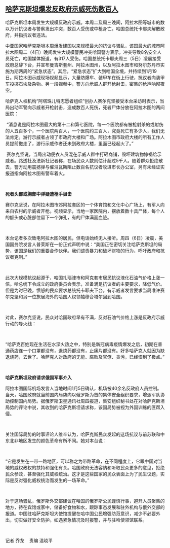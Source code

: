 <!--1641465775000-->
[哈萨克斯坦爆发反政府示威死伤数百人](https://www.rfa.org/mandarin/yataibaodao/junshiwaijiao/ql1-01062022054245.html)
------

<p>哈萨克斯坦本周发生大规模反政府示威。本周二及周三晚间，阿拉木图等城市的数以万计抗议者与警察发出冲突，数百人受伤或中枪身亡。哈国总统托卡耶夫解散政府，并指抗议者违法。 </p><p>中亚国家哈萨克斯坦本周爆发建国以来规模最大的抗议与骚乱，该国最大的城市阿拉木图周二（4<span>日）晚间发生大规模警民冲突哈国警方表示，冲突导致</span>8<span>名安全人员死亡，哈国媒体报道，有</span>317<span>人受伤。哈国总统托卡耶夫周三（</span>5<span>日）凌晨接受政府总辞下台，并宣布曼吉斯套州、阿拉木图州，以及阿拉木图市和努尔苏丹市实施为期两周的“紧急状态”。其后，“紧急状态”扩大到哈国全境，并持续到</span>1<span>月</span>19<span>日。阿拉木图示威现场视频显示，大量防爆车、装甲车在街上行驶，抗议者向装甲车投掷石块及杂物。另一段视频中，警方向示威人群开枪射击，密集的枪声响彻夜空。</span> </p><p>哈萨克人权机构“阿塔珠儿特志愿者组织”创办人赛尔克坚接受本台采访时表示，当局出动军警向示威者开枪射击，造成数百人死伤，死者尸体分放在阿拉木图的两间医院：</p><p> “消息说是阿拉木图最大的第十二和第七医院，每一个医院都有被枪射杀的或射伤的人五百多个，一个医院两百人，一个医院约三百人，究竟死亡有多少人，我们无法肯定。游行示威者占领了市政府大楼和广场。阿拉木图市政府大楼的所有工作人员提前撤走了，游行示威作者还未到政府大楼，里面已经起火了。”</p><p> 赛尔克坚说，当局出动便衣人员混在示威人群中打砸商铺，毁坏建筑物嫁祸给示威者。路透社及法新社记者称，在场民众人数则估计超过5<span>千人。随着群众拒绝散去，警方动用震撼弹与催泪瓦斯阻止数百名抗议者攻进市长办公室，另有未经证实报道指向阿拉木图有警车着火。</span></p><p> </p><p><strong>死者头部或胸部中弹疑遭枪手狙击</strong></p><p></p><p>赛尔克坚说，在阿拉木图市郊阿拉套区的一个体育馆和文化中心广场上，有军人向来自农村的示威者开枪。视频显示，当地一家医院内，摆放着数十具尸体，每个人的额头或心脏部位留下一个弹孔，有的尸体满面血迹。</p><p> </p><p>本台记者多次致电阿拉木图的居民，但电话始终无人接听。周四（6<span>日）凌晨，美国国务院发言人普莱斯在一份正式声明中说：“美国正在密切关注哈萨克斯坦的局势，该国是我们的重要合作伙伴。我们谴责暴力和破坏财物的行为，呼吁政府和抗议者克制。”</span></p><p> </p><p>此次大规模抗议起源于，哈国扎瑙津市和阿克套市居民抗议液化石油气价格上涨一倍。哈总统下令成立的政府委员会表示，准备满足抗议者的主要要求，降低气价。但是为时已晚，愤怒的民众要求总统托卡耶夫下台。有示威者发言要求当局准许赛尔克坚和另一位旅居海外的哈国人权领袖穆合塔尔回到哈国。</p><p> </p><p>对此，赛尔克坚说，民众对哈国政府早有不满，反对石油气价格上涨是反政府示威行动的导火线：</p><p> </p><p>“哈萨克百姓现在生活在水深火热之中，特别是新冠病毒疫情爆发之后，初期在普通药店连一个口罩都没有，退烧药都没有，止痛片都没有。好多哈萨克人就因为缺退烧药，去世了。哈萨克人对政府的无能、腐败及官僚、贪污，已经恨到了极点。”</p><p> </p><p><strong>哈萨克斯坦政府请求俄国军事介入</strong></p><p><strong></strong></p><p>阿拉木图国际机场发言人当地时间1<span>月</span>5<span>日确认，机场被</span>40<span>余名反政府人员控制。当天，哈国政府就当前国内局势向以俄罗斯为首的集体安全组织要求，增派军队协助控制国内局势。据俄罗斯卫星通讯社周四报道，集安组织秘书处在对哈萨克斯坦局势的评论中说，其收到的哈萨克斯坦请求称，该国局势被视为外国训练的匪帮入侵。</span></p><p>  </p><p>关注国际局势的时事评论人维辛认为，哈萨克斯民众发起的这场抗议与前苏联和中东北非地区发生的颜色革命有所不同。她对本台说：</p><p> </p><p>“它是发生在一带一路地区，可以称之为带路革命，在不同程度上，它跟中国对当地的威权政权的扶持和强化有关。哈国政府无法容纳和听取民众更多的意见，拒绝民众参政，甚至强化其威权统治。这才是这些国家的民众表面上为了民生议题，实际是反对强化威权统治而发生的一场革命。”</p><p> </p><p>对于这场骚乱，俄罗斯外交部建议在哈国的俄罗斯公民谨慎行事，避开人员聚集的地方，待在宾馆或家中，储备好食物和水，跟踪事态发展和驻外机构与俄外交部的报道。中国驻哈萨克斯坦大使馆提醒在哈中国公民增强防范意识，减少不必要外出，切实做好安全防护。如遇紧急情况及时报警，并与驻哈使领馆联系。</p><p> </p><p>记者 乔龙    责编 温晓平</p>
